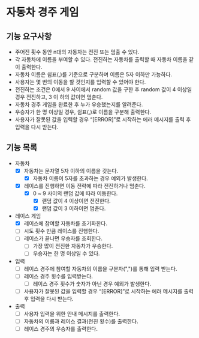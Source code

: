 # 자동차 경주 게임

## 기능 요구사항

- 주어진 횟수 동안 n대의 자동차는 전진 또는 멈출 수 있다.
- 각 자동차에 이름을 부여할 수 있다. 전진하는 자동차를 출력할 때 자동차 이름을 같이 출력한다.
- 자동차 이름은 쉼표(,)를 기준으로 구분하며 이름은 5자 이하만 가능하다.
- 사용자는 몇 번의 이동을 할 것인지를 입력할 수 있어야 한다.
- 전진하는 조건은 0에서 9 사이에서 random 값을 구한 후 random 값이 4 이상일 경우 전진하고, 3 이 하의 값이면 멈춘다.
- 자동차 경주 게임을 완료한 후 누가 우승했는지를 알려준다.
- 우승자가 한 명 이상일 경우, 쉼표(,)로 이름을 구분해 출력한다.
- 사용자가 잘못된 값을 입력할 경우 “[ERROR]”로 시작하는 에러 메시지를 출력 후 입력을 다시 받는다.

## 기능 목록

- 자동차
    - [x] 자동차는 문자열 5자 이하의 이름을 갖는다.
        - [x] 자동차 이름이 5자를 초과하는 경우 예외가 발생한다.
    - [x] 레이스를 진행하면 이동 전략에 따라 전진하거나 멈춘다.
        - [x] 0 ~ 9 사이의 랜덤 값에 따라 이동한다.
            - [x] 랜덤 값이 4 이상이면 전진한다.
            - [x] 랜덤 값이 3 이하이면 멈춘다.

- 레이스 게임
    - [x] 레이스에 참여할 자동차를 초기화한다.
    - [ ] 시도 횟수 만큼 레이스를 진행한다.
    - [ ] 레이스가 끝나면 우승자를 조회한다.
        - [ ] 가장 많이 전진한 자동차가 우승한다.
        - [ ] 우승자는 한 명 이상일 수 있다.

- 입력
    - [ ] 레이스 경주에 참여할 자동차의 이름을 구분자(",")를 통해 입력 받는다.
    - [ ] 레이스 경주 횟수를 입력받는다.
        - [ ] 레이스 경주 횟수가 숫자가 아닌 경우 예외가 발생한다.
    - [ ] 사용자가 잘못된 값을 입력할 경우 “[ERROR]”로 시작하는 에러 메시지를 출력 후 입력을 다시 받는다.

- 출력
    - [ ] 사용자 입력을 위한 안내 메시지를 출력한다.
    - [ ] 자동차의 이름과 레이스 결과(전진 횟수)를 출력한다.
    - [ ] 레이스 경주의 우승자를 출력한다.
